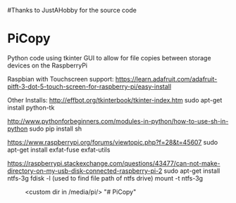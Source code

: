 #Thanks to JustAHobby for the source code
# PiCopy
Python code using tkinter GUI to allow for file copies between storage devices on the RaspberryPi 

Raspbian with Touchscreen support:
https://learn.adafruit.com/adafruit-pitft-3-dot-5-touch-screen-for-raspberry-pi/easy-install


Other Installs:
http://effbot.org/tkinterbook/tkinter-index.htm
sudo apt-get install python-tk

http://www.pythonforbeginners.com/modules-in-python/how-to-use-sh-in-python
sudo pip install sh 

https://www.raspberrypi.org/forums/viewtopic.php?f=28&t=45607
sudo apt-get install exfat-fuse exfat-utils

https://raspberrypi.stackexchange.com/questions/43477/can-not-make-directory-on-my-usb-disk-connected-raspberry-pi-2
sudo apt-get install ntfs-3g
fdisk -l (used to find file path of ntfs drive)
mount -t ntfs-3g <dir path fdisk gives> <custom dir in /media/pi/>
"# PiCopy" 
